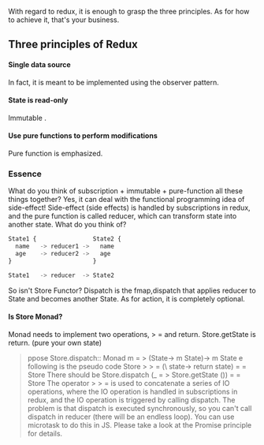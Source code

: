 With regard to redux, it is enough to grasp the three principles. As for how to achieve it, that's your business.
## Three principles of Redux
#### Single data source
In fact, it is meant to be implemented using the observer pattern.
#### State is read-only
Immutable .
#### Use pure functions to perform modifications
Pure function is emphasized.
### Essence
What do you think of subscription + immutable + pure-function all these things together?
Yes, it can deal with the functional programming idea of side-effect!
Side-effect (side effects) is handled by subscriptions in redux, and the pure function is called reducer, which can transform state into another state. What do you think of?
```ts
State1 {                State2 {
  name   -> reducer1 ->   name
  age    -> reducer2 ->   age
}                       }

State1   -> reducer  -> State2
```
So isn't Store Functor? Dispatch is the fmap,dispatch that applies reducer to State and becomes another State.
As for action, it is completely optional.
#### Is Store Monad?
Monad needs to implement two operations, > = and return.
Store.getState is return. (pure your own state)
> ppose Store.dispatch:: Monad m = > (State-> m State)-> m State
> e following is the pseudo code
Store > > = (\ state-> return state) = = Store
There should be Store.dispatch (_ = > Store.getState ()) = = Store
The operator > > = is used to concatenate a series of IO operations, where the IO operation is handled in subscriptions in redux, and the IO operation is triggered by calling dispatch.
The problem is that dispatch is executed synchronously, so you can't call dispatch in reducer (there will be an endless loop).
You can use microtask to do this in JS. Please take a look at the Promise principle for details.